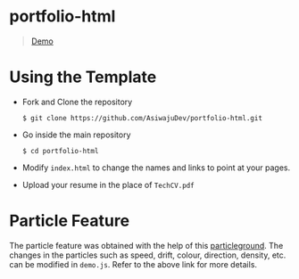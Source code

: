 # portfolio-html

> [Demo](https://asiwaju-portfolio.netlify.com/)

# Using the Template

- Fork and Clone the repository

  ```
  $ git clone https://github.com/AsiwajuDev/portfolio-html.git
  ```

- Go inside the main repository

  ```
  $ cd portfolio-html
  ```

- Modify `index.html` to change the names and links to point at your pages.

- Upload your resume in the place of `TechCV.pdf`

# Particle Feature

The particle feature was obtained with the help of this [particleground](https://github.com/jnicol/particleground). The changes in the particles such as speed, drift, colour, direction, density, etc. can be modified in `demo.js`. Refer to the above link for more details.

